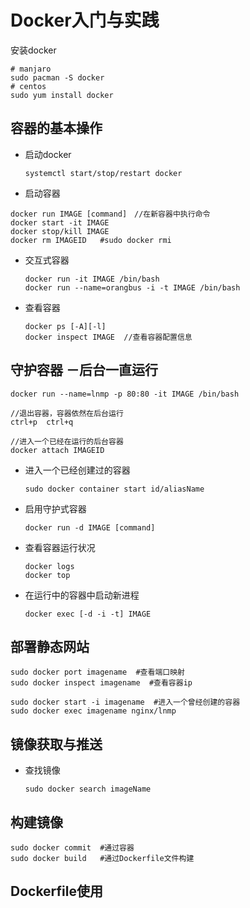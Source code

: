 # Docker入门与实践

安装docker

```
# manjaro
sudo pacman -S docker
# centos
sudo yum install docker
```

## 容器的基本操作

- 启动docker

  ```
  systemctl start/stop/restart docker
  ```

- 启动容器

```	
docker run IMAGE [command]　//在新容器中执行命令
docker start -it IMAGE
docker stop/kill IMAGE
docker rm IMAGEID   #sudo docker rmi 
```

- 交互式容器

  ```
  docker run -it IMAGE /bin/bash
  docker run --name=orangbus -i -t IMAGE /bin/bash
  ```

- 查看容器

  ```
  docker ps [-A][-l]
  docker inspect IMAGE  //查看容器配置信息
  ```

## 守护容器  －后台一直运行

```
docker run --name=lnmp -p 80:80 -it IMAGE /bin/bash

//退出容器，容器依然在后台运行
ctrl+p  ctrl+q 

//进入一个已经在运行的后台容器
docker attach IMAGEID  
```

- 进入一个已经创建过的容器

  ```
  sudo docker container start id/aliasName
  ```

- 启用守护式容器

  ```
  docker run -d IMAGE [command]
  ```

- 查看容器运行状况

  ```
  docker logs
  docker top
  ```

- 在运行中的容器中启动新进程

  ```
  docker exec [-d -i -t] IMAGE
  ```

## 部署静态网站

```
sudo docker port imagename  #查看端口映射
sudo docker inspect imagename  #查看容器ip

sudo docker start -i imagename  #进入一个曾经创建的容器
sudo docker exec imagename nginx/lnmp
```

## 镜像获取与推送

- 查找镜像

  ```
  sudo docker search imageName
  ```

## 构建镜像

```
sudo docker commit  #通过容器
sudo docker build 	#通过Dockerfile文件构建
```

## Dockerfile使用

